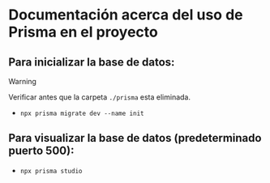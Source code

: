 # Documentación acerca del uso de Prisma en el proyecto

## Para inicializar la base de datos:

> [!WARNING]
> Verificar antes que la carpeta `./prisma` esta eliminada.

- `npx prisma migrate dev --name init`

## Para visualizar la base de datos (predeterminado puerto 500):

- `npx prisma studio`
